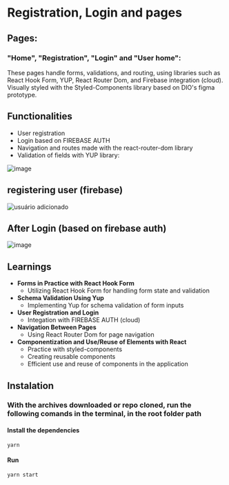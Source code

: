 
# Registration, Login and pages
## Pages:
### "Home", "Registration", "Login" and "User home":  
These pages handle forms, validations, and routing, using libraries such as React Hook Form, YUP, React Router Dom, and Firebase integration (cloud). Visually styled with the Styled-Components library based on DIO's figma prototype.

## Functionalities
- User registration
- Login based on FIREBASE AUTH
- Navigation and routes made with the react-router-dom library
- Validation of fields with YUP library:

 ![image](https://github.com/dig-ie/trilha-react-cadastro-login-userHome/assets/101150281/76f990ba-77ab-4c09-bebe-8abcdbb32bda)

## registering user (firebase)
![usuário adicionado](https://github.com/dig-ie/react-registration-login-userHome-home/assets/101150281/8a9d6aff-8e72-4fa8-9454-46002579c027)

## After Login (based on firebase auth)
![image](https://github.com/dig-ie/react-registration-login-userHome-home/assets/101150281/c2fa4f95-8ef6-42ea-b2b5-bf66f02935bf)

## Learnings
- **Forms in Practice with React Hook Form**
  - Utilizing React Hook Form for handling form state and validation
- **Schema Validation Using Yup**
  - Implementing Yup for schema validation of form inputs
- **User Registration and Login**
  - Integation with FIREBASE AUTH (cloud)
- **Navigation Between Pages**
  - Using React Router Dom for page navigation
- **Componentization and Use/Reuse of Elements with React**
  - Practice with styled-components
  - Creating reusable components
  - Efficient use and reuse of components in the application

## Instalation
### With the archives downloaded or repo cloned, run the following comands in the terminal, in the root folder path
#### Install the dependencies
`yarn`
#### Run
`yarn start`

